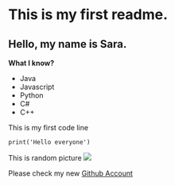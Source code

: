 # This is my first readme.
## Hello, my name is Sara.


**What I know?**
- Java
- Javascript
- Python
- C#
- C++

This is my first code line

```print('Hello everyone')```

This is random picture
<img src="./barbie.jpg">

Please check my new [Github Account](https://github.com/shsarah)